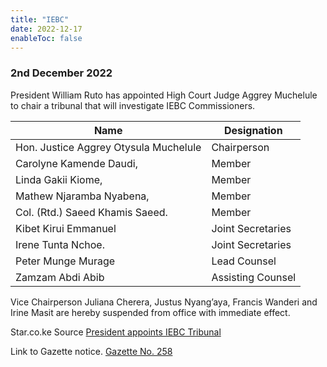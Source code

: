 ```yaml
---
title: "IEBC"
date: 2022-12-17
enableToc: false
---
```


### 2nd December 2022

President William Ruto has appointed High Court Judge Aggrey Muchelule to chair a tribunal that will investigate IEBC Commissioners.

| Name                                  | Designation       |
| ------------------------------------- | ----------------- |
| Hon. Justice Aggrey Otysula Muchelule | Chairperson       |
| Carolyne Kamende Daudi,               | Member            |
| Linda Gakii Kiome,                    | Member            |
| Mathew Njaramba Nyabena,              | Member            |
| Col. (Rtd.) Saeed Khamis Saeed.       | Member            |
| Kibet Kirui Emmanuel                  | Joint Secretaries |
| Irene Tunta Nchoe.                    | Joint Secretaries |
| Peter Munge Murage                    | Lead Counsel      |
| Zamzam Abdi Abib                      | Assisting Counsel |

Vice Chairperson Juliana Cherera, Justus Nyang’aya, Francis Wanderi and Irine Masit are hereby suspended from office with immediate effect.

Star.co.ke Source [President appoints IEBC Tribunal](https://www.the-star.co.ke/news/2022-12-02-ruto-appoints-tribunal-to-try-4-iebc-commissioners/)

Link to Gazette notice. [Gazette No. 258](notes/Gazette/Gazette-No-258.md)

